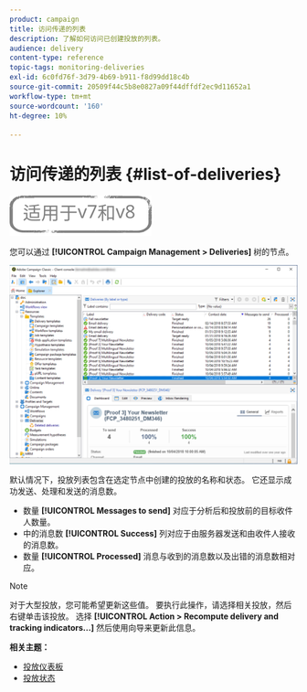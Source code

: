 ```yaml
---
product: campaign
title: 访问传递的列表
description: 了解如何访问已创建投放的列表。
audience: delivery
content-type: reference
topic-tags: monitoring-deliveries
exl-id: 6c0fd76f-3d79-4b69-b911-f8d99dd18c4b
source-git-commit: 20509f44c5b8e0827a09f44dffdf2ec9d11652a1
workflow-type: tm+mt
source-wordcount: '160'
ht-degree: 10%

---
```


# 访问传递的列表 {#list-of-deliveries}

![](../../assets/common.svg)

您可以通过 **[!UICONTROL Campaign Management > Deliveries]** 树的节点。

![](assets/deliveries-list.png)

默认情况下，投放列表包含在选定节点中创建的投放的名称和状态。 它还显示成功发送、处理和发送的消息数。

* 数量 **[!UICONTROL Messages to send]** 对应于分析后和投放前的目标收件人数量。
* 中的消息数 **[!UICONTROL Success]** 列对应于由服务器发送和由收件人接收的消息数。
* 数量 **[!UICONTROL Processed]** 消息与收到的消息数以及出错的消息数相对应。

>[!NOTE]
>
>对于大型投放，您可能希望更新这些值。 要执行此操作，请选择相关投放，然后右键单击该投放。 选择 **[!UICONTROL Action > Recompute delivery and tracking indicators...]** 然后使用向导来更新此信息。

**相关主题：**

* [投放仪表板](delivery-dashboard.md)
* [投放状态](delivery-statuses.md)
